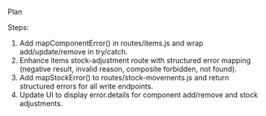 Plan

Steps:
1) Add mapComponentError() in routes/items.js and wrap add/update/remove in try/catch.
2) Enhance items stock-adjustment route with structured error mapping (negative result, invalid reason, composite forbidden, not found).
3) Add mapStockError() to routes/stock-movements.js and return structured errors for all write endpoints.
4) Update UI to display error.details for component add/remove and stock adjustments.

